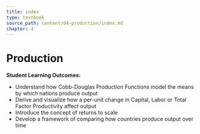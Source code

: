 ```yaml
---
title: index
type: textbook
source_path: content/04-production/index.md
chapter: 4
---
```


# Production

**Student Learning Outcomes:**

* Understand how Cobb-Douglas Production Functions model the means by which nations produce output
* Derive and visualize how a per-unit change in Capital, Labor or Total Factor Productivity affect output
* Introduce the concept of returns to scale
* Develop a framework of comparing how countries produce output over time

